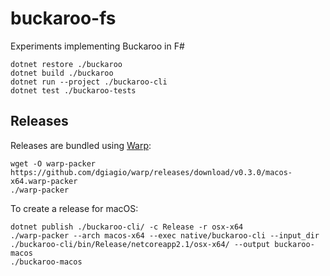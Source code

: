 # buckaroo-fs

Experiments implementing Buckaroo in F#

```bash=
dotnet restore ./buckaroo
dotnet build ./buckaroo
dotnet run --project ./buckaroo-cli
dotnet test ./buckaroo-tests
```

## Releases 

Releases are bundled using [Warp](https://github.com/dgiagio/warp): 

```bash=
wget -O warp-packer https://github.com/dgiagio/warp/releases/download/v0.3.0/macos-x64.warp-packer 
./warp-packer
```

To create a release for macOS: 

```bash=
dotnet publish ./buckaroo-cli/ -c Release -r osx-x64 
./warp-packer --arch macos-x64 --exec native/buckaroo-cli --input_dir ./buckaroo-cli/bin/Release/netcoreapp2.1/osx-x64/ --output buckaroo-macos
./buckaroo-macos
```
